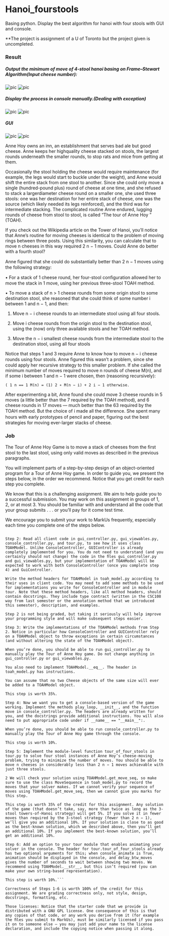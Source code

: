 # Hanoi_fourstools
Basing python. Display the best algorithm for hanoi with four stools with GUI and console.

**The project is assignment of a U of Toronto but the project given is uncompleted.

### Result
##### Output the minimum of move of 4-stool hanoi basing on Frame–Stewart Algorithm(Input cheese number):
![pic](https://github.com/BestOreo/Pic-for-README.md/blob/master/hanoi/1.jpg)
![pic](https://github.com/BestOreo/Pic-for-README.md/blob/master/hanoi/2.jpg)
##### Display the process in console manually.(Dealing with exception)
![pic](https://github.com/BestOreo/Pic-for-README.md/blob/master/hanoi/3.jpg)
![pic](https://github.com/BestOreo/Pic-for-README.md/blob/master/hanoi/4.jpg)
##### GUI
![pic](https://github.com/BestOreo/Pic-for-README.md/blob/master/hanoi/5.jpg)
![pic](https://github.com/BestOreo/Pic-for-README.md/blob/master/hanoi/6.jpg)

Anne Hoy owns an inn, an establishment that serves bad ale but good cheese. Anne keeps her highquality cheese stacked on stools, the largest rounds underneath the smaller rounds, to stop rats and mice from getting at them.

Occasionally the stool holding the cheese would require maintenance (for example, the legs would start to buckle under the weight), and Anne would shift the entire stack from one stool to another. Since she could only move a single (hundred-pound plus) round of cheese at one time, and she refused to stack a largerdiameter cheese round on a smaller one, she used three stools: one was her destination for her entire stack of cheese, one was the source (which likely needed its legs reinforced), and the third was for intermediate stacking. The complicated routine Anne endured, lugging rounds of cheese from stool to stool, is called “The tour of Anne Hoy ” (TOAH).

If you check out the Wikipedia article on the Tower of Hanoi, you’ll notice that Anne’s routine for moving cheeses is identical to the problem of moving rings between three posts. Using this similarity, you can calculate that to move n cheeses in this way required 2 n − 1 moves. Could Anne do better with a fourth stool?

Anne ﬁgured that she could do substantially better than 2 n − 1 moves using the following strategy:

• For a stack of 1 cheese round, her four-stool conﬁguration allowed her to move the stack in 1 move, using her previous three-stool TOAH method.

• To move a stack of n > 1 cheese rounds from some origin stool to some destination stool, she reasoned that she could think of some number i between 1 and n − 1, and then:

1. Move n − i cheese rounds to an intermediate stool using all four stools.

2. Move i cheese rounds from the origin stool to the destination stool, using the (now) only three available stools and her TOAH method.

3. Move the n − i smallest cheese rounds from the intermediate stool to the destination stool, using all four stools

Notice that steps 1 and 3 require Anne to know how to move n − i cheese rounds using four stools. Anne ﬁgured this wasn’t a problem, since she could apply her recursive strategy to this smaller problem. If she called the minimum number of moves required to move n rounds of cheese M(n), and if some i between 1 and n − 1 were chosen, then (reasoning recursively):

```( 1 n == 1 M(n) = (1) 2 ∗ M(n − i) + 2 i − 1 otherwise.```

After experimenting a bit, Anne found she could move 3 cheese rounds in 5 moves (a little better than the 7 required by the TOAH method), and 6 cheese rounds in 17 moves — much better than the 63 required by the TOAH method. But the choice of i made all the diﬀerence. She spent many hours with early prototypes of pencil and paper, ﬁguring out the best strategies for moving ever-larger stacks of cheese.

### Job

The Tour of Anne Hoy Game is to move a stack of cheeses from the ﬁrst stool to the last stool, using only valid moves as described in the previous paragraphs.

You will implement parts of a step-by-step design of an object-oriented program for a Tour of Anne Hoy game. In order to guide you, we present the steps below, in the order we recommend. Notice that you get credit for each step you complete.

We know that this is a challenging assignment. We aim to help guide you to a successful submission. You may work on this assignment in groups of 1, 2, or at most 3. You should be familiar with and understand all the code that your group submits . . . or you’ll pay for it come test time.

We encourage you to submit your work to MarkUs frequently, especially each time you complete one of the steps below.

```Step 1: Read and understand the Cheese class in toah_model.py, and implement the methods where we have given headers (don’t change the headers). This step is worth 10%.

Step 2: Read all client code in gui_controller.py, gui_viewables.py, console_controller.py, and tour.py, to see how it uses class TOAHModel. Unlike ConsoleController, GUIController is already completely implemented for you. You do not need to understand (and you certainly should not change) the code in the ﬁles gui_controller.py and gui_viewables.py, but your implementation of TOAHModel will be expected to work with both ConsoleController (once you complete step 4) and GuiController.

Write the method headers for TOAHModel in toah_model.py according to their uses in client code. You may need to add some methods to be used for implementations you write for ConsoleController and in module tour. Note that these method headers, like all method headers, should contain docstrings. They include type contract (written in the CSC108 way from last semester or the annotation method that we introduced this semester), description, and examples.

Step 2 is not being graded, but taking it seriously will help improve your programming style and will make subsequent steps easier.

Step 3: Write the implementations of the TOAHModel methods from Step 2. Notice in particular how ConsoleController and GUIController rely on a TOAHModel object to throw exceptions in certain circumstances (and without altering the state of the TOAHModel object).

When you’re done, you should be able to run gui_controller.py to manually play the Tour of Anne Hoy game. Do not change anything in gui_controller.py or gui_viewables.py.

You also need to implement TOAHModel.__eq__. The header in toah_model.py has instructions.

You can assume that no two Cheese objects of the same size will ever be added to a TOAHModel object.

This step is worth 35%.

Step 4: Now we want you to get a console-based version of the game working. Implement the methods play_loop, __init__, and the function move in console_controller.py. The headers are already written for you, and the docstrings provide additional instructions. You will also need to put appropriate code under if __name__ == "__main__":.

When you’re done, you should be able to run console_controller.py to manually play the Tour of Anne Hoy game through the console.

This step is worth 10%.

Step 5: Implement the module-level function tour_of_four_stools in tour.py to solve four stool instances of Anne Hoy’s cheese-moving problem, trying to minimize the number of moves. You should be able to move n cheeses in considerably less than 2 n − 1 moves achievable with just three stools.

2 We will check your solution using TOAHModel.get_move_seq, so make sure to use the class MoveSequence in toah_model.py to record the moves that your solver makes. If we cannot verify your sequence of moves using TOAHModel.get_move_seq, then we cannot give you marks for this step.

This step is worth 35% of the credit for this assignment. Any solution of the game (that doesn’t take, say, more than twice as long as the 3-stool towers-of-Hanoi strategy) will get 5%. If you solve it in fewer moves than required by the 3-stool strategy (fewer than 2 n − 1), we’ll give you an additional 10%. If your solution is close to as good as the best-known solution, which we described above, then you’ll get an additional 10%. If you implement the best-known solution, you’ll get an additional 10%.

Step 6: Add an option to your tour module that enables animating your solver in the console. The header for tour.tour_of_four_stools already has two optional arguments for this; when console_animate is True, animation should be displayed in the console, and delay_btw_moves gives the number of seconds to wait between showing two moves. We recommend using TOAHModel.__str__, but this isn’t required (you can make your own string-based representation).

This step is worth 10%.```

Correctness of Steps 1-6 is worth 100% of the credit for this assignment. We are grading correctness only, not style, design, docstrings, formatting, etc.

Those licenses: Notice that the starter code that we provide is distributed with a GNU GPL license. One consequence of this is that any copies of that code, or any work you derive from it (for example the ﬁles you submit to MarkUs), must be similarly licensed if you pass it on to someone else — you may just add your name to the license declaration, and include the copying notice when passing it along.
